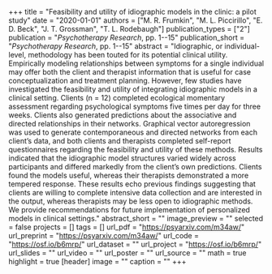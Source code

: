 +++
title = "Feasibility and utility of idiographic models in the clinic: a pilot study"
date = "2020-01-01"
authors = ["M. R. Frumkin", "M. L. Piccirillo", "E. D. Beck", "J. T. Grossman", "T. L. Rodebaugh"]
publication_types = ["2"]
publication = "_Psychotherapy Research_, pp. 1--15"
publication_short = "_Psychotherapy Research_, pp. 1--15"
abstract = "Idiographic, or individual-level, methodology has been touted for its potential clinical utility. Empirically modeling relationships between symptoms for a single individual may offer both the client and therapist information that is useful for case conceptualization and treatment planning. However, few studies have investigated the feasibility and utility of integrating idiographic models in a clinical setting. Clients (n = 12) completed ecological momentary assessment regarding psychological symptoms five times per day for three weeks. Clients also generated predictions about the associative and directed relationships in their networks. Graphical vector autoregression was used to generate contemporaneous and directed networks from each client’s data, and both clients and therapists completed self-report questionnaires regarding the feasibility and utility of these methods. Results indicated that the idiographic model structures varied widely across participants and differed markedly from the client’s own predictions. Clients found the models useful, whereas their therapists demonstrated a more tempered response. These results echo previous findings suggesting that clients are willing to complete intensive data collection and are interested in the output, whereas therapists may be less open to idiographic methods. We provide recommendations for future implementation of personalized models in clinical settings."
abstract_short = ""
image_preview = ""
selected = false
projects = []
tags = []
url_pdf = "https://psyarxiv.com/m34aw/"
url_preprint = "https://psyarxiv.com/m34aw/"
url_code = "https://osf.io/b6mrp/"
url_dataset = ""
url_project = "https://osf.io/b6mrp/"
url_slides = ""
url_video = ""
url_poster = ""
url_source = ""
math = true
highlight = true
[header]
image = ""
caption = ""
+++
